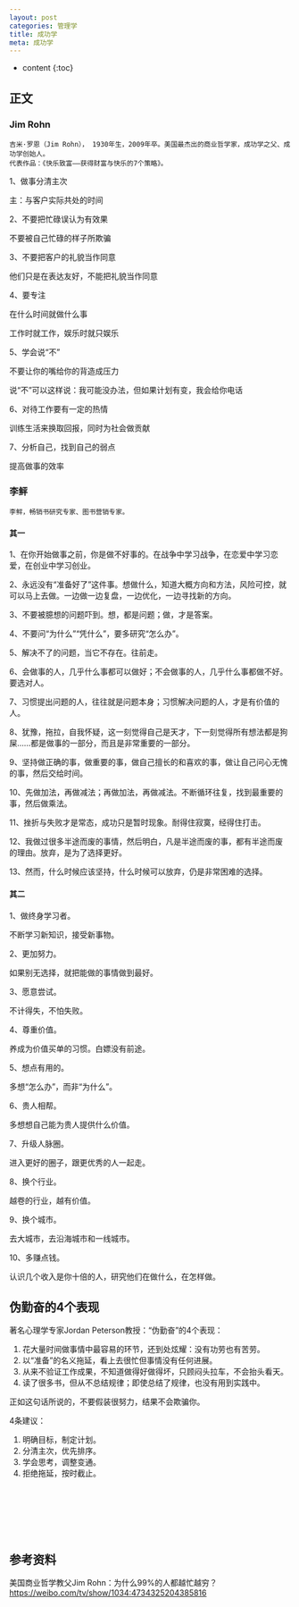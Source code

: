 ```yaml
---
layout: post
categories: 管理学
title: 成功学
meta: 成功学
---
```

* content
{:toc}

## 正文

### Jim Rohn

```
吉米·罗恩（Jim Rohn）， 1930年生，2009年卒。美国最杰出的商业哲学家，成功学之父、成功学创始人。
代表作品：《快乐致富——获得财富与快乐的7个策略》。 
```

1、做事分清主次

主：与客户实际共处的时间

2、不要把忙碌误认为有效果

不要被自己忙碌的样子所欺骗

3、不要把客户的礼貌当作同意

他们只是在表达友好，不能把礼貌当作同意

4、要专注

在什么时间就做什么事

工作时就工作，娱乐时就只娱乐

5、学会说“不”

不要让你的嘴给你的背造成压力

说“不”可以这样说：我可能没办法，但如果计划有变，我会给你电话

6、对待工作要有一定的热情

训练生活来换取回报，同时为社会做贡献

7、分析自己，找到自己的弱点

提高做事的效率

### 李鲆

```
李鲆，畅销书研究专家、图书营销专家。
```

#### 其一

1、在你开始做事之前，你是做不好事的。在战争中学习战争，在恋爱中学习恋爱，在创业中学习创业。

2、永远没有“准备好了”这件事。想做什么，知道大概方向和方法，风险可控，就可以马上去做。一边做一边复盘，一边优化，一边寻找新的方向。

3、不要被臆想的问题吓到。想，都是问题；做，才是答案。

4、不要问“为什么”“凭什么”，要多研究“怎么办”。

5、解决不了的问题，当它不存在。往前走。

6、会做事的人，几乎什么事都可以做好；不会做事的人，几乎什么事都做不好。要选对人。

7、习惯提出问题的人，往往就是问题本身；习惯解决问题的人，才是有价值的人。

8、犹豫，拖拉，自我怀疑，这一刻觉得自己是天才，下一刻觉得所有想法都是狗屎……都是做事的一部分，而且是非常重要的一部分。 

9、坚持做正确的事，做重要的事，做自己擅长的和喜欢的事，做让自己问心无愧的事，然后交给时间。

10、先做加法，再做减法；再做加法，再做减法。不断循环往复，找到最重要的事，然后做乘法。

11、挫折与失败才是常态，成功只是暂时现象。耐得住寂寞，经得住打击。

12、我做过很多半途而废的事情，然后明白，凡是半途而废的事，都有半途而废的理由。放弃，是为了选择更好。

13、然而，什么时候应该坚持，什么时候可以放弃，仍是非常困难的选择。

#### 其二

1、做终身学习者。

不断学习新知识，接受新事物。

2、更加努力。

如果别无选择，就把能做的事情做到最好。

3、愿意尝试。

不计得失，不怕失败。

4、尊重价值。

养成为价值买单的习惯。白嫖没有前途。

5、想点有用的。

多想“怎么办”，而非“为什么”。

6、贵人相帮。

多想想自己能为贵人提供什么价值。

7、升级人脉圈。

进入更好的圈子，跟更优秀的人一起走。

8、换个行业。

越卷的行业，越有价值。

9、换个城市。

去大城市，去沿海城市和一线城市。

10、多赚点钱。

认识几个收入是你十倍的人，研究他们在做什么，在怎样做。

## 伪勤奋的4个表现

著名心理学专家Jordan Peterson教授：“伪勤奋”的4个表现：
1. 花大量时间做事情中最容易的环节，还到处炫耀：没有功劳也有苦劳。
2. 以“准备”的名义拖延，看上去很忙但事情没有任何进展。
3. 从来不验证工作成果，不知道做得好做得坏，只顾闷头拉车，不会抬头看天。
4. 读了很多书，但从不总结规律；即使总结了规律，也没有用到实践中。 

正如这句话所说的，不要假装很努力，结果不会欺骗你。

4条建议：
1. 明确目标，制定计划。
2. 分清主次，优先排序。
3. 学会思考，调整变通。
4. 拒绝拖延，按时截止。





<br/><br/><br/><br/><br/>
## 参考资料

美国商业哲学教父Jim Rohn：为什么99%的人都越忙越穷？ <https://weibo.com/tv/show/1034:4734325204385816>
